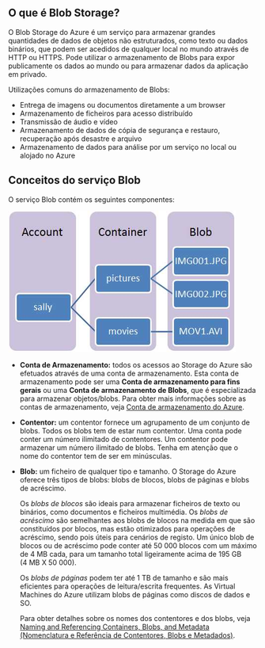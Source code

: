 ## <a name="what-is-blob-storage"></a>O que é Blob Storage?
O Blob Storage do Azure é um serviço para armazenar grandes quantidades de dados de objetos não estruturados, como texto ou dados binários, que podem ser acedidos de qualquer local no mundo através de HTTP ou HTTPS. Pode utilizar o armazenamento de Blobs para expor publicamente os dados ao mundo ou para armazenar dados da aplicação em privado.

Utilizações comuns do armazenamento de Blobs:

* Entrega de imagens ou documentos diretamente a um browser
* Armazenamento de ficheiros para acesso distribuído
* Transmissão de áudio e vídeo
* Armazenamento de dados de cópia de segurança e restauro, recuperação após desastre e arquivo
* Armazenamento de dados para análise por um serviço no local ou alojado no Azure

## <a name="blob-service-concepts"></a>Conceitos do serviço Blob
O serviço Blob contém os seguintes componentes:

![Blob1][Blob1]

* **Conta de Armazenamento:** todos os acessos ao Storage do Azure são efetuados através de uma conta de armazenamento. Esta conta de armazenamento pode ser uma **Conta de armazenamento para fins gerais** ou uma **Conta de armazenamento de Blobs**, que é especializada para armazenar objetos/blobs. Para obter mais informações sobre as contas de armazenamento, veja [Conta de armazenamento do Azure](../articles/storage/storage-create-storage-account.md).
* **Contentor:** um contentor fornece um agrupamento de um conjunto de blobs. Todos os blobs tem de estar num contentor. Uma conta pode conter um número ilimitado de contentores. Um contentor pode armazenar um número ilimitado de blobs. Tenha em atenção que o nome do contentor tem de ser em minúsculas.
* **Blob:** um ficheiro de qualquer tipo e tamanho. O Storage do Azure oferece três tipos de blobs: blobs de blocos, blobs de páginas e blobs de acréscimo.
  
    Os *blobs de blocos* são ideais para armazenar ficheiros de texto ou binários, como documentos e ficheiros multimédia. Os *blobs de acréscimo* são semelhantes aos blobs de blocos na medida em que são constituídos por blocos, mas estão otimizados para operações de acréscimo, sendo pois úteis para cenários de registo. Um único blob de blocos ou de acréscimo pode conter até 50 000 blocos com um máximo de 4 MB cada, para um tamanho total ligeiramente acima de 195 GB (4 MB X 50 000).
  
    Os *blobs de páginas* podem ter até 1 TB de tamanho e são mais eficientes para operações de leitura/escrita frequentes. As Virtual Machines do Azure utilizam blobs de páginas como discos de dados e SO.
  
    Para obter detalhes sobre os nomes dos contentores e dos blobs, veja [Naming and Referencing Containers, Blobs, and Metadata (Nomenclatura e Referência de Contentores, Blobs e Metadados)](https://msdn.microsoft.com/library/azure/dd135715.aspx).

[Blob1]: ./media/storage-blob-concepts-include/blob1.jpg


<!--HONumber=Nov16_HO2-->



